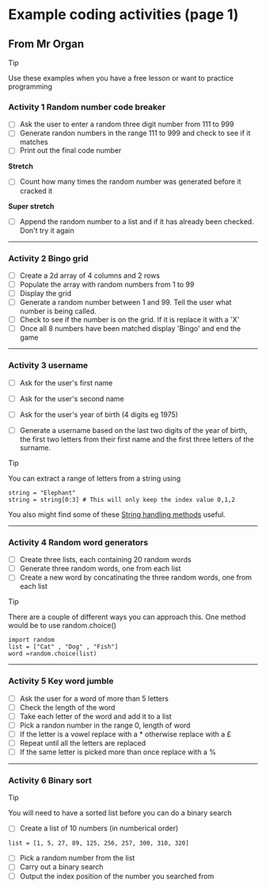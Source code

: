 # Example coding activities (page 1)
## From Mr Organ

> [!TIP]
Use these examples when you have a free lesson or want to practice programming

### Activity 1 Random number code breaker

- [ ] Ask the user to enter a random three digit number from 111 to 999
- [ ] Generate randon numbers in the range 111 to 999 and check to see if it matches
- [ ] Print out the final code number

**Stretch**
- [ ] Count how many times the random number was generated before it cracked it

**Super stretch**
- [ ] Append the random number to a list and if it has already been checked. Don't try it again

___

### Activity 2 Bingo grid

- [ ] Create a 2d array of 4 columns and 2 rows
- [ ] Populate the array with random numbers from 1 to 99
- [ ] Display the grid
- [ ] Generate a random number between 1 and 99. Tell the user
what number is being called.
- [ ] Check to see if the number is on the grid. If it is 
replace it with a 'X'
- [ ] Once all 8 numbers have been matched display 'Bingo' and 
end the game 

___

### Activity 3 username 

- [ ] Ask for the user's first name
- [ ] Ask for the user's second name
- [ ] Ask for the user's year of birth (4 digits eg 1975)
- [ ] Generate a username based on the last two digits of the year of birth, the first two letters from their first name and the first three letters of the surname.


> [!TIP]
You can extract a range of letters from a string using

```
string = "Elephant"
string = string[0:3] # This will only keep the index value 0,1,2
```
You also might find some of these [String handling methods](https://www.w3schools.com/python/python_ref_string.asp) useful.

___

### Activity 4 Random word generators

- [ ] Create three lists, each containing 20 random words
- [ ] Generate three random words, one from each list
- [ ] Create a new word by concatinating the three random words, one from each list

> [!TIP] 
There are a couple of different ways you can approach this. One method would be to use random.choice()

```
import random
list = ["Cat" , "Dog" , "Fish"]
word =random.choice(list)
```
___

### Activity 5 Key word jumble

- [ ] Ask the user for a word of more than 5 letters
- [ ] Check the length of the word
- [ ] Take each letter of the word and add it to a list
- [ ] Pick a randon number in the range 0, length of word
- [ ] If the letter is a vowel replace with a * otherwise replace with a £
- [ ] Repeat until all the letters are replaced
- [ ] If the same letter is picked more than once replace with a %

___

### Activity 6 Binary sort

> [!TIP]
You will need to have a sorted list before you can do a binary search

- [ ]   Create a list of 10 numbers (in numberical order)
``` 
list = [1, 5, 27, 89, 125, 256, 257, 300, 310, 320]
```
- [ ]    Pick a random number from the list
- [ ]    Carry out a binary search
- [ ]    Output the index position of the number you searched from